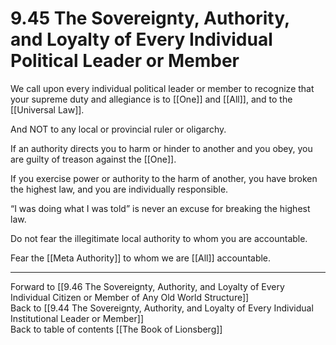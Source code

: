 # 9.45 The Sovereignty, Authority, and Loyalty of Every Individual Political Leader or Member

We call upon every individual political leader or member to recognize that your supreme duty and allegiance is to [[One]] and [[All]], and to the [[Universal Law]]. 

And NOT to any local or provincial ruler or oligarchy.

If an authority directs you to harm or hinder to another and you obey, you are guilty of treason against the [[One]].

If you exercise power or authority to the harm of another, you have broken the highest law, and you are individually responsible.

“I was doing what I was told” is never an excuse for breaking the highest law.

Do not fear the illegitimate local authority to whom you are accountable.

Fear the [[Meta Authority]] to whom we are [[All]] accountable.

___

Forward to [[9.46 The Sovereignty, Authority, and Loyalty of Every Individual Citizen or Member of Any Old World Structure]]                 
Back to [[9.44 The Sovereignty, Authority, and Loyalty of Every Individual Institutional Leader or Member]]                  
Back to table of contents [[The Book of Lionsberg]]  